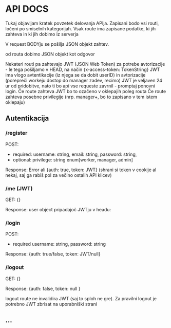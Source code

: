 # API DOCS
Tukaj objavljam kratek povzetek delovanja APIja.
Zapisani bodo vsi routi, ločeni po smiselnih kategorijah.
Vsak route ima zapisane podatke, ki jih zahteva in ki jih dobimo iz serverja

V request BODYju se pošilja JSON objekt zahtev.

od routa dobimo JSON objekt kot odgovor

Nekateri routi pa zahtevajo JWT (JSON Web Token) za potrebe avtorizacije - le tega pošiljamo v HEAD, na način {x-access-token: TokenString}
JWT ima vlogo avtentikacije (iz njega se da dobit userID) in avtorizacije (porepreči workeju dostop do manager zadev, recimo)
JWT je veljaven 24 ur od pridobitve, nato ti bo api vse requeste zavrnil - promptaj ponovni login.
Če route zahteva JWT bo to ozačeno v oklepajih poleg routa
Če route zahteva posebne privilegije (nrp. manager+, bo to zapisano v tem istem oklepaju)
## Autentikacija

### /register
POST:
* required: username: string, email: string, password: string, 
* optional: privilege: string enum[worker, manager, admin]

Response: Error ali {auth: true, token: JWT}
(shrani si token v cookije al nekaj, saj ga rabiš pol za večino ostalih API klicev)
### /me (JWT)
GET: {}

Response: user object pripadajoč JWTju v headu:

### /login
POST:
* required username: string, password: string

Response: {auth: true/false, token: JWT/null}

### /logout
GET: {}

Response: {auth: false, token: null }

logout route ne invalidira JWT (saj to sploh ne gre). Za pravilni logout je potrebno JWT zbrisat na uporabniški strani

## ...
